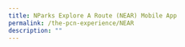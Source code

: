```yaml
---
title: NParks Explore A Route (NEAR) Mobile App
permalink: /the-pcn-experience/NEAR
description: ""
---
```

